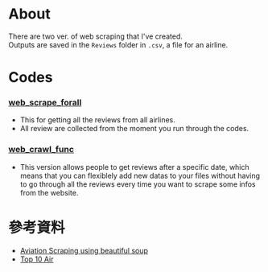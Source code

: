 # About
There are two ver. of web scraping that I've created.  
Outputs are saved in the `Reviews` folder in `.csv`, a file for an airline.

# Codes

### [web_scrape_forall]() 
* This for getting all the reviews from all airlines. 
* All review are collected from the moment you run through the codes.
### [web_crawl_func]() 
* This version allows people to get reviews after a specific date, which means that you can flexiblely add new datas to your files without 
having to go through all the reviews every time you want to scrape some infos from the website. 

# 參考資料
* [Aviation Scraping using beautiful soup ](https://medium.com/@sven.hafner/aviation-data-web-scraping-part-1-abce2ee992b8)
* [Top 10 Air](https://github.com/freddy90503/SkyTrax_Scraping/tree/master/Top10Air/Top10Air)

